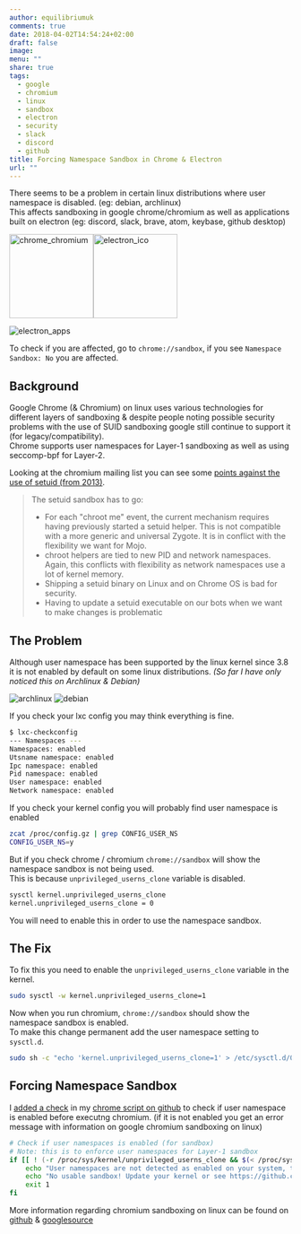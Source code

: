 ```yaml
---
author: equilibriumuk
comments: true
date: 2018-04-02T14:54:24+02:00
draft: false
image:
menu: ""
share: true
tags:
  - google
  - chromium
  - linux
  - sandbox
  - electron
  - security
  - slack
  - discord
  - github
title: Forcing Namespace Sandbox in Chrome & Electron
url: ""
---
```


There seems to be a problem in certain linux distributions where user namespace is disabled. (eg: debian, archlinux)<br/>
This affects sandboxing in google chrome/chromium as well as applications built on electron (eg: discord, slack, brave, atom, keybase, github desktop)

<p class="text-center"><img class="inline" width="150px" src="/media/images/2015/06/chrome_chromium.png" alt="chrome_chromium"><img class="inline" width="150px" src="/media/images/2018/04/electron_ico.png" alt="electron_ico"></p><p class="text-center">
<img src="/media/images/2018/04/electron_apps.png" alt="electron_apps"></p>

To check if you are affected, go to `chrome://sandbox`, if you see `Namespace Sandbox: No` you are affected.

## Background

Google Chrome (& Chromium) on linux uses various technologies for different layers of sandboxing & despite people noting possible security problems with the use of SUID sandboxing google still continue to support it (for legacy/compatibility).<br/>
Chrome supports user namespaces for Layer-1 sandboxing as well as using seccomp-bpf for Layer-2.

Looking at the chromium mailing list you can see some <a href="https://bugs.chromium.org/p/chromium/issues/detail?id=312380" target="_blank">points against the use of setuid (from 2013)</a>.

<blockquote>The setuid sandbox has to go:

- For each "chroot me" event, the current mechanism requires having previously started a setuid helper.
  This is not compatible with a more generic and universal Zygote.
  It is in conflict with the flexibility we want for Mojo.
- chroot helpers are tied to new PID and network namespaces.
  Again, this conflicts with flexibility as network namespaces use a lot of kernel memory.
- Shipping a setuid binary on Linux and on Chrome OS is bad for security.
- Having to update a setuid executable on our bots when we want to make changes is problematic</blockquote>

## The Problem

Although user namespace has been supported by the linux kernel since 3.8 it is not enabled by default on some linux distributions. <em>(So far I have only noticed this on Archlinux &amp; Debian)</em>

<p class="text-center"><img class="inline" src="/media/images/2014/Feb/arch_128.png" alt="archlinux">
<img class="inline" src="/media/images/2014/Feb/debian_128.png" alt="debian"></p>

If you check your lxc config you may think everything is fine.

```bash
$ lxc-checkconfig
--- Namespaces ---
Namespaces: enabled
Utsname namespace: enabled
Ipc namespace: enabled
Pid namespace: enabled
User namespace: enabled
Network namespace: enabled
```

If you check your kernel config you will probably find user namespace is enabled

```bash
zcat /proc/config.gz | grep CONFIG_USER_NS
CONFIG_USER_NS=y
```

But if you check chrome / chromium `chrome://sandbox` will show the namespace sandbox is not being used.<br/>
This is because `unprivileged_userns_clone` variable is disabled.

```bash
sysctl kernel.unprivileged_userns_clone
kernel.unprivileged_userns_clone = 0
```

You will need to enable this in order to use the namespace sandbox.

## The Fix

To fix this you need to enable the `unprivileged_userns_clone` variable in the kernel.

```bash
sudo sysctl -w kernel.unprivileged_userns_clone=1
```

Now when you run chromium, `chrome://sandbox` should show the namespace sandbox is enabled.<br/>
To make this change permanent add the user namespace setting to `sysctl.d`.

```bash
sudo sh -c "echo 'kernel.unprivileged_userns_clone=1' > /etc/sysctl.d/00-userns.conf"
```

## Forcing Namespace Sandbox

I <a href="https://github.com/equk/linux/commit/8ae7804c133b6d5a77784c66dd4f6954b3ec7469" target="_blank">added a check</a> in my <a href="https://github.com/equk/linux/blob/master/bin/chrome" target="_blank">chrome script on github</a> to check if user namespace is enabled before executng chromium. (if it is not enabled you get an error message with information on google chromium sandboxing on linux)

```bash
# Check if user namespaces is enabled (for sandbox)
# Note: this is to enforce user namespaces for Layer-1 sandbox
if [[ ! (-r /proc/sys/kernel/unprivileged_userns_clone && $(< /proc/sys/kernel/unprivileged_userns_clone) == 1 && -n $(zcat /proc/config.gz | grep CONFIG_USER_NS=y) ) ]]; then
    echo "User namespaces are not detected as enabled on your system, this is required for Layer-1 sandbox"
    echo "No usable sandbox! Update your kernel or see https://github.com/chromium/chromium/blob/master/docs/linux_sandboxing.md for more information."
    exit 1
fi
```

More information regarding chromium sandboxing on linux can be found on <a href="https://github.com/chromium/chromium/blob/master/docs/linux_sandboxing.md" target="_blank">github</a> & <a href="https://chromium.googlesource.com/chromium/src/+/b4730a0c2773d8f6728946013eb812c6d3975bec/docs/design/sandbox.md" target="_blank">googlesource</a>
